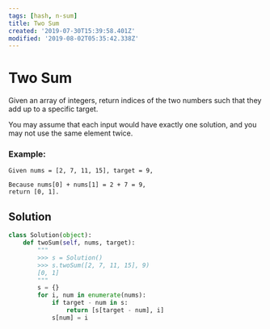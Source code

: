 ```yaml
---
tags: [hash, n-sum]
title: Two Sum
created: '2019-07-30T15:39:58.401Z'
modified: '2019-08-02T05:35:42.338Z'
---
```


# Two Sum

Given an array of integers, return indices of the two numbers such that they add up to a specific target.

You may assume that each input would have exactly one solution, and you may not use the same element twice.

### Example:

```
Given nums = [2, 7, 11, 15], target = 9,

Because nums[0] + nums[1] = 2 + 7 = 9,
return [0, 1].
```

## Solution

```py
class Solution(object):
    def twoSum(self, nums, target):
        """
        >>> s = Solution()
        >>> s.twoSum([2, 7, 11, 15], 9)
        [0, 1]
        """
        s = {}
        for i, num in enumerate(nums):
            if target - num in s:
                return [s[target - num], i]
            s[num] = i
```
